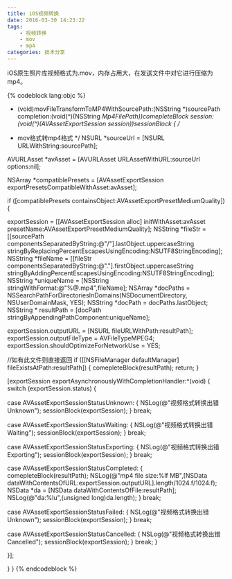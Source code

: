 ```yaml
---
title: iOS视频转换
date: 2016-03-30 14:23:22
tags:
    - 视频转换
    - mov
    - mp4
categories: 技术分享
---
```

iOS原生照片库视频格式为.mov，内存占用大，在发送文件中对它进行压缩为mp4。

{% codeblock lang:objc %}
- (void)movFileTransformToMP4WithSourcePath:(NSString *)sourcePath completion:(void(^)(NSString *Mp4FilePath))comepleteBlock session:(void(^)(AVAssetExportSession *session))sessionBlock
{
/**
*  mov格式转mp4格式
*/
NSURL *sourceUrl = [NSURL URLWithString:sourcePath];

AVURLAsset *avAsset = [AVURLAsset URLAssetWithURL:sourceUrl options:nil];

NSArray *compatiblePresets = [AVAssetExportSession exportPresetsCompatibleWithAsset:avAsset];

if ([compatiblePresets containsObject:AVAssetExportPresetMediumQuality]) {

exportSession = [[AVAssetExportSession alloc] initWithAsset:avAsset presetName:AVAssetExportPresetMediumQuality];
NSString *fileStr = [[sourcePath componentsSeparatedByString:@"/"].lastObject.uppercaseString stringByReplacingPercentEscapesUsingEncoding:NSUTF8StringEncoding];
NSString *fileName = [[fileStr componentsSeparatedByString:@"."].firstObject.uppercaseString stringByAddingPercentEscapesUsingEncoding:NSUTF8StringEncoding];
NSString *uniqueName = [NSString stringWithFormat:@"%@.mp4",fileName];
NSArray *docPaths = NSSearchPathForDirectoriesInDomains(NSDocumentDirectory, NSUserDomainMask, YES);
NSString *docPath = docPaths.lastObject;
NSString * resultPath = [docPath stringByAppendingPathComponent:uniqueName];

exportSession.outputURL = [NSURL fileURLWithPath:resultPath];
exportSession.outputFileType = AVFileTypeMPEG4;
exportSession.shouldOptimizeForNetworkUse = YES;

//如有此文件则直接返回
if ([[NSFileManager defaultManager] fileExistsAtPath:resultPath]) {
comepleteBlock(resultPath);
return;
}

[exportSession exportAsynchronouslyWithCompletionHandler:^(void)
{
switch (exportSession.status) {

case AVAssetExportSessionStatusUnknown:
{
NSLog(@"视频格式转换出错Unknown");
sessionBlock(exportSession);
}
break;

case AVAssetExportSessionStatusWaiting:
{
NSLog(@"视频格式转换出错Waiting");
sessionBlock(exportSession);
}
break;

case AVAssetExportSessionStatusExporting:
{
NSLog(@"视频格式转换出错Exporting");
sessionBlock(exportSession);
}
break;

case AVAssetExportSessionStatusCompleted:
{
comepleteBlock(resultPath);
NSLog(@"mp4 file size:%lf MB",[NSData dataWithContentsOfURL:exportSession.outputURL].length/1024.f/1024.f);
NSData *da = [NSData dataWithContentsOfFile:resultPath];
NSLog(@"da:%lu",(unsigned long)da.length);
}
break;

case AVAssetExportSessionStatusFailed:
{
NSLog(@"视频格式转换出错Unknown");
sessionBlock(exportSession);
}
break;

case AVAssetExportSessionStatusCancelled:
{
NSLog(@"视频格式转换出错Cancelled");
sessionBlock(exportSession);
}
break;
}

}];

}
}
{% endcodeblock %}
